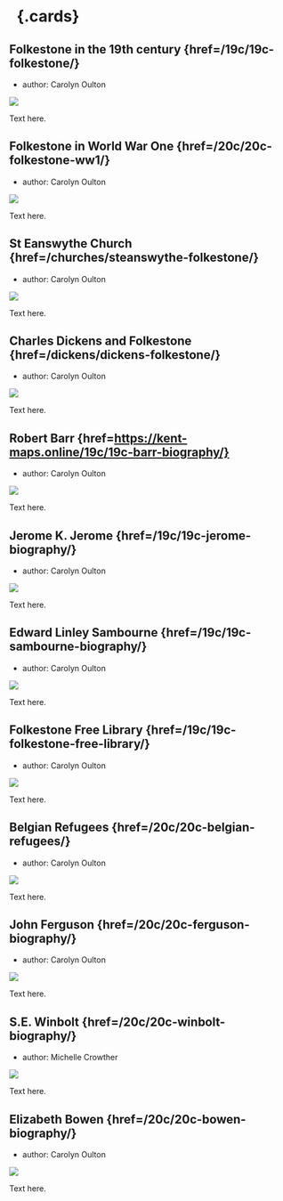<param ve-config 
       title="Folkestone"
       banner="/images/banners/19c.jpg"
       layout="index">

# &nbsp; {.cards}

## Folkestone in the 19th century {href=/19c/19c-folkestone/}

- author: Carolyn Oulton

![](https://iiif.juncture-digital.org/thumbnail?url=https://stor.artstor.org/stor/e3916d2b-2c0e-4bac-b403-53c9ac4ccb84)

Text here.

## Folkestone in World War One {href=/20c/20c-folkestone-ww1/}

- author: Carolyn Oulton

![](https://iiif.juncture-digital.org/thumbnail?url=https://upload.wikimedia.org/wikipedia/commons/5/50/The_Watsons_Manuscript.jpg)

Text here.

## St Eanswythe Church {href=/churches/steanswythe-folkestone/}

- author: Carolyn Oulton

![](https://iiif.juncture-digital.org/thumbnail?url=https://stor.artstor.org/stor/35bc9f9f-8fd4-4164-8042-c0ddbae953b1)

Text here.

## Charles Dickens and Folkestone {href=/dickens/dickens-folkestone/}

- author: Carolyn Oulton

![](https://iiif.juncture-digital.org/thumbnail?url=https://stor.artstor.org/stor/d306de51-dc71-4369-9416-2306342424d1)

Text here.

## Robert Barr {href=https://kent-maps.online/19c/19c-barr-biography/}

- author: Carolyn Oulton

![](https://iiif.juncture-digital.org/thumbnail?url=https://upload.wikimedia.org/wikipedia/commons/5/50/The_Watsons_Manuscript.jpg)

Text here.

## Jerome K. Jerome {href=/19c/19c-jerome-biography/}

- author: Carolyn Oulton

![](https://iiif.juncture-digital.org/thumbnail?url=https://upload.wikimedia.org/wikipedia/commons/5/50/The_Watsons_Manuscript.jpg)

Text here.

## Edward Linley Sambourne {href=/19c/19c-sambourne-biography/}

- author: Carolyn Oulton

![](https://iiif.juncture-digital.org/thumbnail?url=https://upload.wikimedia.org/wikipedia/commons/d/df/Lee%27s_Promenade_and_Bandstand%2C_Folkestone%2C_England-LCCN2002696748.tif)

Text here.

## Folkestone Free Library {href=/19c/19c-folkestone-free-library/}

- author: Carolyn Oulton

![](https://iiif.juncture-digital.org/thumbnail?url=https://upload.wikimedia.org/wikipedia/commons/5/50/The_Watsons_Manuscript.jpg)

Text here.

## Belgian Refugees {href=/20c/20c-belgian-refugees/}

- author: Carolyn Oulton

![](https://iiif.juncture-digital.org/thumbnail?url=https://upload.wikimedia.org/wikipedia/commons/5/50/The_Watsons_Manuscript.jpg)

Text here.

## John Ferguson {href=/20c/20c-ferguson-biography/}

- author: Carolyn Oulton

![](https://iiif.juncture-digital.org/thumbnail?url=https://upload.wikimedia.org/wikipedia/commons/5/50/The_Watsons_Manuscript.jpg)

Text here.

## S.E. Winbolt {href=/20c/20c-winbolt-biography/}

- author: Michelle Crowther

![](https://iiif.juncture-digital.org/thumbnail?url=https://stor.artstor.org/stor/3c5e3b72-effe-4a59-ab8b-09e045451505)

Text here.

## Elizabeth Bowen {href=/20c/20c-bowen-biography/}

- author: Carolyn Oulton

![](https://iiif.juncture-digital.org/thumbnail?url=https://upload.wikimedia.org/wikipedia/commons/5/50/The_Watsons_Manuscript.jpg)

Text here.
